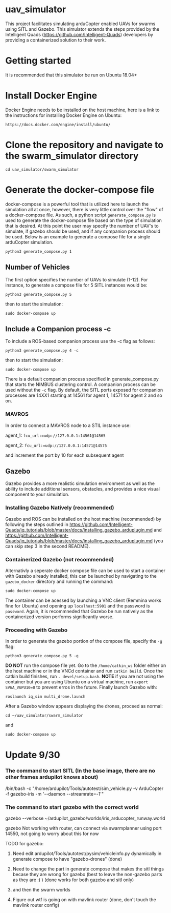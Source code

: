 # uav_simulator
This project facilitates simulating arduCopter enabled UAVs for swarms using SITL and Gazebo. This simulator extends the steps provided by the Intelligent Quads (https://github.com/Intelligent-Quads) developers by providing a containerized solution to their work. 

# Getting started
It is recommended that this simulator be run on Ubuntu 18.04+

# Install Docker Engine
Docker Engine needs to be installed on the host machine, here is a link to the instructions for installing Docker Engine on Ubuntu:

`https://docs.docker.com/engine/install/ubuntu/`

# Clone the repository and navigate to the swarm_simulator directory

`cd uav_simulator/swarm_simulator`

# Generate the docker-compose file
docker-compose is a powerful tool that is utilized here to launch the simulation all at once, however, there is very little control over
the "flow" of a docker-compose file. As such, a python script `generate_compose.py` is used to generate the docker-compose file based
on the type of simulation that is desired. At this point the user may specify the number of UAV's to simulate, if gazebo should be used,
and if any companion process should be used. Below is an example to generate a compose file for a single arduCopter simulation. 

`python3 generate_compose.py 1`

## Number of Vehicles
The first option specifies the number of UAVs to simulate (1-12). For instance, to generate a compose file for 5 SITL instances would be:

`python3 generate_compose.py 5`

then to start the simulation:

`sudo docker-compose up`

## Include a Companion process -c
To include a ROS-based companion process use the -c flag as follows:

`python3 generate_compose.py 4 -c`

then to start the simulation:

`sudo docker-compose up`

There is a default companion process specified in generate_compose.py that starts the NIMBUS clustering control. A companion process can
be used without the `-c` flag. By default, the SITL ports exposed for companion processes are 14XX1 starting at 14561 for agent 1, 14571
for agent 2 and so on.

### MAVROS
In order to connect a MAVROS node to a STIL instance use:

agent_1: `fcu_url:=udp://127.0.0.1:14561@14565`

agent_2: `fcu_url:=udp://127.0.0.1:14571@14575`

and increment the port by 10 for each subsequent agent
 
## Gazebo
Gazebo provides a more realistic simulation environment as well as the ability to include additional sensors, obstacles, and provides
a nice visual component to your simulation. 

### Installing Gazebo Natively (recommended) 
Gazebo and ROS can be installed on the host machine (recommended) by following the steps 
outlined in https://github.com/Intelligent-Quads/iq_tutorials/blob/master/docs/installing_gazebo_arduplugin.md and 
https://github.com/Intelligent-Quads/iq_tutorials/blob/master/docs/installing_gazebo_arduplugin.md (you can skip step 3 in the 
second README). 

### Containerized Gazebo (not recommended)
Alternativly a seperate docker compose file can be used to start a container with Gazebo already installed, this can be launched 
by navigating to the `gazebo_docker` directory and running the command: 

`sudo docker-compose up` 

The container can be acessed by launching a VNC client (Remmina works fine for Ubuntu) and opening up `localhost:5901` and
the password is `password`. Again, it is recommneded that Gazebo be run natively as the containerized version performs
significantly worse. 

### Proceeding with Gazebo

In order to generate the gazebo portion of the compose file, specify the `-g` flag:

`python3 generate_compose.py 5 -g`

**DO NOT** run the compose file yet. Go to the `/home/catkin_ws` folder either on the host machine or in the VNCd container and
run `catkin build`. Once the catkin build finishes, run `. devel/setup.bash`. **NOTE** if you are not using the container but
you are using Ubuntu on a virtual machine, run `export SVGA_VGPU10=0` to prevent erros in the future. Finally launch Gazebo with:

`roslaunch iq_sim multi_drone.launch`

After a Gazebo window appears displaying the drones, proceed as normal:

`cd ~/uav_simulator/swarm_simulator`

and

`sudo docker-compose up`

# Update 9/30

### The command to start SITL (In the base image, there are no other frames ardupilot knows about)

/bin/bash -c "/home/ardupilot/Tools/autotest/sim_vehicle.py -v ArduCopter -f gazebo-iris -m '--daemon --streamrate=-1'"

### The command to start gazebo with the correct world

gazebo --verbose ~/ardupilot_gazebo/worlds/iris_arducopter_runway.world

gazebo Not working with router, can connect via swarmplanner using port 14550, not going to worry about this for now 

TODO for gazebo:

1) Need edit ardupilot/Tools/autotest/pysim/vehicleinfo.py dynamically in generate compose to have "gazebo-drones" (done)

2) Need to change the part in generate compose that makes the sitl things becase they are wrong for gazebo (best to leave the non-gazebo parts as they are :) ) (done works for both gazebo and sitl only)

3) and then the swarm worlds 

4) Figure out wtf is going on with mavlink router (done, don't touch the mavlink router config)